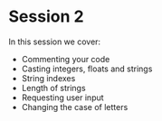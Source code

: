 # Session 2

In this session we cover:
- Commenting your code
- Casting integers, floats and strings
- String indexes
- Length of strings
- Requesting user input
- Changing the case of letters
